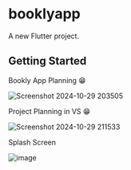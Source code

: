 # booklyapp

A new Flutter project.

## Getting Started
Bookly App Planning 😁

![Screenshot 2024-10-29 203505](https://github.com/user-attachments/assets/bd2617de-618f-4b48-98d2-ee14b043d107)

Project Planning in VS 😁


![Screenshot 2024-10-29 211533](https://github.com/user-attachments/assets/f5e76fda-f645-4233-a813-5b35fd7862f5)

Splash Screen

![image](https://github.com/user-attachments/assets/6baa8b35-8244-411f-9488-36e527083767)

